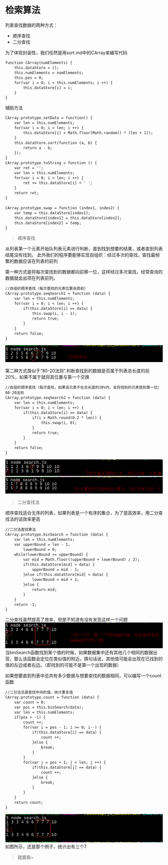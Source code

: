 # 检索算法
列表查找数据的两种方式：
*  顺序查找
* 二分查找

为了体现封装性，我们任然是用sort.md中的CArray来编写代码
```
function CArray(numElements) {
    this.dataStore = [];
    this.numElements = numElements;
    this.pos = 0;
    for(var i = 0; i < this.numElements; i ++) {
        this.dataStore[i] = i;
    }
}
```
辅助方法
```
CArray.prototype.setData = function() {
    var len = this.numElements;
    for(var i = 0; i < len; i ++) {
        this.dataStore[i] = Math.floor(Math.random() * (len + 1));
    }
    this.dataStore.sort(function (a, b) {
        return a - b;
    });
}
CArray.prototype.toString = function () {
    var ret = '';
    var len = this.numElements;
    for(var i = 0; i < len; i ++) {
        ret += this.dataStore[i] + ' ';
    }
    return ret;
}

CArray.prototype.swap = function (index1, index2) {
    var temp = this.dataStore[index1];
    this.dataStore[index1] = this.dataStore[index2];
    this.dataStore[index2] = temp;
}
```
> 顺序查找

从列表第一个元素开始队列表元素进行判断，直到找到想要的结果，或者直到列表结尾没有找到。
此外我们的程序要能够实现自组织：经过多次的查找，查找最频繁的数据应该在列表的前列

第一种方式是将每次查找到的数据都向前移一位，这样经过多次查找，经常查询的数据就会出项在列表前列。
```
//自组织顺序查找（每次查找的元素位置会提前）
CArray.prototype.seqSearch1 = function (data) {
    var len = this.numElements;
    for(var i = 0; i < len; i ++) {
        if(this.dataStore[i] == data) {
            this.swap(i, i - 1);
            return true;
        }
    }
    return false;
}
```
![seqSearch](./img/seqSearch1.png)

第二种方式类似于“80-20法则”,判断查找到的数据是否属于列表总长度的前20%，如果不属于就将其位置与第一个交换

```
//自组织顺序查找（每次查找，如果该元素不在总长度的20%内，会将找到的元素放到第一位）80-20法则
CArray.prototype.seqSearch2 = function (data) {
    var len = this.numElements;
    for(var i = 0; i < len; i ++) {
        if(this.dataStore[i] == data) {
            if(i > Math.round(0.2 * len)) {
                this.swap(i, 0);
            }
            return true;
        }
    }
    return false;
}
```
![seqSearch2-1](./img/seqSearch2-1.png)
![seqSearch2-2](./img/seqSearch2-2.png)

> 二分查找法

顺序查找适合无序的列表，如果列表是一个有序的集合，为了提高效率，用二分查找法的话效率更高

```
//二分法查找算法
CArray.prototype.binSearch = function (data) {
    var len = this.numElements;
    var upperBound = len - 1,
        lowerBound = 0;
    while(lowerBound <= upperBound) {
        var mid = Math.floor((upperBound + lowerBound) / 2);
        if(this.dataStore[mid] > data) {
            upperBound = mid - 1;
        }else if(this.dataStore[mid] < data) {
            lowerBound = mid + 1;
        }else {
            return mid;
        }
    }
    return -1;
}
```
二分查找虽然提高了效率，但是不知道有没有发现这样一个问题
![binSearch-1](./img/binSearch-1.png)
当binSearch函数找到某个值的时候，如果数据集中还有其他几个相同的数据出现，那么该函数会定位在类似值的附近。换句话说，其他值可能会出现在已找到的值的左边或者右边。（即找到的可能不是第一个出现的数据）

如果想要直到列表中总共有多少数据与想要查找的数据相同，可以编写一个count函数
```
//二分法总是查找中间的值，统计重复值
CArray.prototype.count = function (data) {
    var count = 0;
    var pos = this.binSearch(data);
    var len = this.numElements;
    if(pos > -1) {
        count ++;
        for(var i = pos - 1; i >= 0; i--) {
            if(this.dataStore[i] == data) {
                count ++;
            }else {
                break;
            }
        }
        for(var j = pos + 1; j < len; j ++) {
            if(this.dataStore[j] == data) {
                count ++;
            }else {
                break;
            }
        }
    }
    return count;
}
```
![binSearch-2](./img/binSearch-2.png)
如图所示，还是那个例子，统计出有三个7

> 就酱紫~


